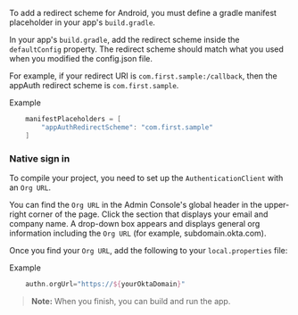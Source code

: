 To add a redirect scheme for Android, you must define a gradle manifest placeholder in your app's `build.gradle`.

In your app's `build.gradle`, add the redirect scheme inside the `defaultConfig` property. The redirect scheme should match what you used when you modified the config.json file.

For example, if your redirect URI is `com.first.sample:/callback`, then the appAuth redirect scheme is `com.first.sample`.

Example
```groovy
    manifestPlaceholders = [
        "appAuthRedirectScheme": "com.first.sample"
    ]
```
### Native sign in
To compile your project, you need to set up the `AuthenticationClient` with an `Org URL`.

You can find the `Org URL` in the Admin Console's global header in the upper-right corner of the page. Click the section that displays your email and company name.  A drop-down box appears and displays general org information including the `Org URL` (for example, subdomain.okta.com).
 
Once you find your `Org URL`, add the following to your `local.properties` file:

Example
```groovy
    authn.orgUrl="https://${yourOktaDomain}"
```

> **Note:** When you finish, you can build and run the app.
